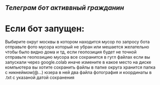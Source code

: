 ## _Телеграм бот активвный гражданин_
# Если бот запущен:
Выбирите округ москвы в котором находится мусор
по запросу бота отправьте фото мусора который не убран или мешается желательно чтобы было видно дома и тд, если геопозиция будет не точной
отправьте геопозицию мусора
все сохранится в гугл файлах если вы запускали через google.colab иначе измените в какое место на диске компьютера вы хотите сохранить файлы
в папке округа хранится папка с никнеймом(@...) юзера в ней два файла фотография и координаты в .txt с указаной датой сохранения
